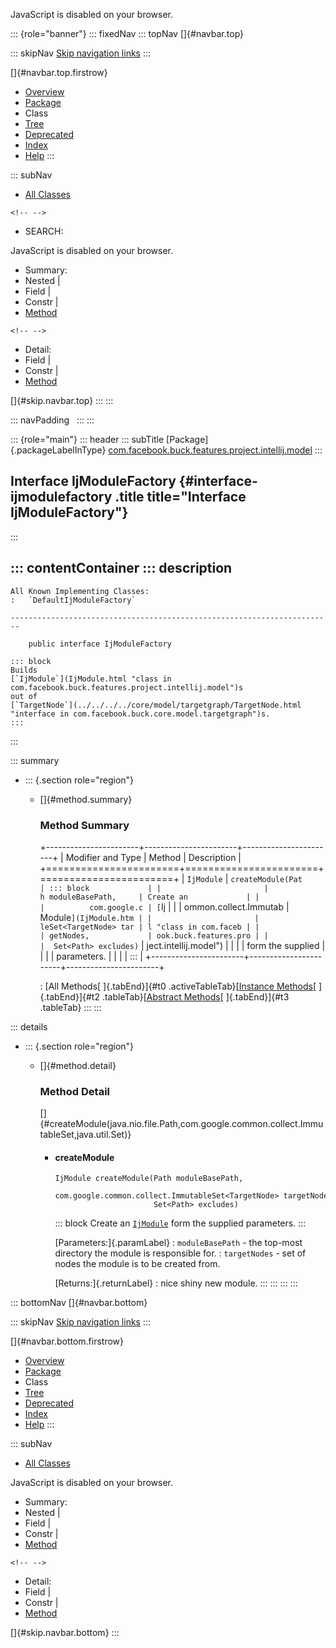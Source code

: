 <div>

JavaScript is disabled on your browser.

</div>

::: {role="banner"}
::: fixedNav
::: topNav
[]{#navbar.top}

::: skipNav
[Skip navigation links](#skip.navbar.top "Skip navigation links")
:::

[]{#navbar.top.firstrow}

-   [Overview](../../../../../../../index.html)
-   [Package](package-summary.html)
-   Class
-   [Tree](package-tree.html)
-   [Deprecated](../../../../../../../deprecated-list.html)
-   [Index](../../../../../../../index-all.html)
-   [Help](../../../../../../../help-doc.html)
:::

::: subNav
-   [All Classes](../../../../../../../allclasses.html)

```{=html}
<!-- -->
```
-   SEARCH:

<div>

<div>

JavaScript is disabled on your browser.

</div>

</div>

<div>

-   Summary: 
-   Nested \| 
-   Field \| 
-   Constr \| 
-   [Method](#method.summary)

```{=html}
<!-- -->
```
-   Detail: 
-   Field \| 
-   Constr \| 
-   [Method](#method.detail)

</div>

[]{#skip.navbar.top}
:::
:::

::: navPadding
 
:::
:::

::: {role="main"}
::: header
::: subTitle
[Package]{.packageLabelInType} [com.facebook.buck.features.project.intellij.model](package-summary.html)
:::

## Interface IjModuleFactory {#interface-ijmodulefactory .title title="Interface IjModuleFactory"}
:::

::: contentContainer
::: description
-   

    All Known Implementing Classes:
    :   `DefaultIjModuleFactory`

    ------------------------------------------------------------------------

        public interface IjModuleFactory

    ::: block
    Builds
    [`IjModule`](IjModule.html "class in com.facebook.buck.features.project.intellij.model")s
    out of
    [`TargetNode`](../../../../core/model/targetgraph/TargetNode.html "interface in com.facebook.buck.core.model.targetgraph")s.
    :::
:::

::: summary
-   ::: {.section role="region"}
    -   []{#method.summary}

        ### Method Summary

        +-----------------------+-----------------------+-----------------------+
        | Modifier and Type     | Method                | Description           |
        +=======================+=======================+=======================+
        | `IjModule`            | `createModule​(Pat     | ::: block             |
        |                       | h moduleBasePath,     | Create an             |
        |                       |          com.google.c | [`Ij                  |
        |                       | ommon.collect.Immutab | Module`](IjModule.htm |
        |                       | leSet<TargetNode> tar | l "class in com.faceb |
        |                       | getNodes,             | ook.buck.features.pro |
        |                       |  Set<Path> excludes)` | ject.intellij.model") |
        |                       |                       | form the supplied     |
        |                       |                       | parameters.           |
        |                       |                       | :::                   |
        +-----------------------+-----------------------+-----------------------+

        : [All Methods[ ]{.tabEnd}]{#t0 .activeTableTab}[[Instance
        Methods](javascript:show(2);)[ ]{.tabEnd}]{#t2
        .tableTab}[[Abstract
        Methods](javascript:show(4);)[ ]{.tabEnd}]{#t3 .tableTab}
    :::
:::

::: details
-   ::: {.section role="region"}
    -   []{#method.detail}

        ### Method Detail

        []{#createModule(java.nio.file.Path,com.google.common.collect.ImmutableSet,java.util.Set)}

        -   #### createModule

            ``` methodSignature
            IjModule createModule​(Path moduleBasePath,
                                  com.google.common.collect.ImmutableSet<TargetNode> targetNodes,
                                  Set<Path> excludes)
            ```

            ::: block
            Create an
            [`IjModule`](IjModule.html "class in com.facebook.buck.features.project.intellij.model")
            form the supplied parameters.
            :::

            [Parameters:]{.paramLabel}
            :   `moduleBasePath` - the top-most directory the module is
                responsible for.
            :   `targetNodes` - set of nodes the module is to be created
                from.

            [Returns:]{.returnLabel}
            :   nice shiny new module.
    :::
:::
:::
:::

::: bottomNav
[]{#navbar.bottom}

::: skipNav
[Skip navigation links](#skip.navbar.bottom "Skip navigation links")
:::

[]{#navbar.bottom.firstrow}

-   [Overview](../../../../../../../index.html)
-   [Package](package-summary.html)
-   Class
-   [Tree](package-tree.html)
-   [Deprecated](../../../../../../../deprecated-list.html)
-   [Index](../../../../../../../index-all.html)
-   [Help](../../../../../../../help-doc.html)
:::

::: subNav
-   [All Classes](../../../../../../../allclasses.html)

<div>

<div>

JavaScript is disabled on your browser.

</div>

</div>

<div>

-   Summary: 
-   Nested \| 
-   Field \| 
-   Constr \| 
-   [Method](#method.summary)

```{=html}
<!-- -->
```
-   Detail: 
-   Field \| 
-   Constr \| 
-   [Method](#method.detail)

</div>

[]{#skip.navbar.bottom}
:::
